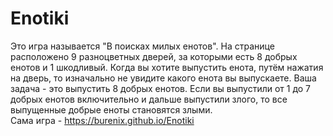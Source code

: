 # Enotiki
Это игра называется "В поисках милых енотов". На странице расположено 9 разноцветных дверей, за которыми есть 8 добрых енотов и 1 шкодливый. 
Когда вы хотите выпустить енота, путём нажатия на дверь, то изначально не увидите какого енота вы выпускаете. Ваша задача - это выпустить 8 добрых енотов. 
Если вы выпустили от 1 до 7 добрых енотов включительно и дальше выпустили злого, то все выпущенные добрые еноты становятся злыми. \
Сама игра - https://burenix.github.io/Enotiki
